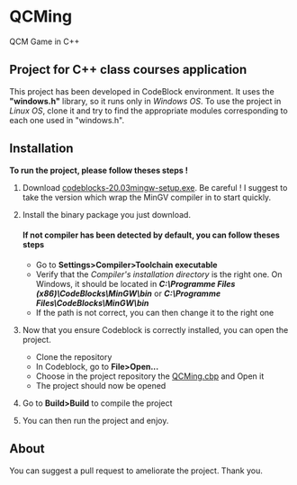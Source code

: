 # QCMing
QCM Game in C++

## Project for C++ class courses application
This project has been developed in CodeBlock environment. It uses the **"windows.h"** library, so it runs only in *Windows OS*. To use the project in *Linux OS*, clone it and try to find the appropriate modules corresponding to each one used in "windows.h".

## Installation
**To run the project, please follow theses steps !**

1. Download [codeblocks-20.03mingw-setup.exe](https://www.fosshub.com/Code-Blocks.html?dwl=codeblocks-20.03mingw-setup.exe). Be careful ! I suggest to take the version which wrap the MinGV compiler in to start quickly.

2. Install the binary package you just download. 
    #### If not compiler has been detected by default, you can follow theses steps
    * Go to **Settings>Compiler>Toolchain executable**
    * Verify that the *Compiler's installation directory* is the right one. On Windows, it should be located in ***C:\Programme Files (x86)\CodeBlocks\MinGW\bin*** or ***C:\Programme Files\CodeBlocks\MinGW\bin***
    * If the path is not correct, you can then change it to the right one

3. Now that you ensure Codeblock is correctly installed, you can open the project.
    * Clone the repository
    * In Codeblock, go to **File>Open...**
    * Choose in the project repository the [QCMing.cbp](QCMing/QCMing.cbp) and Open it
    * The project should now be opened

4. Go to **Build>Build** to compile the project

5. You can then run the project and enjoy.

## About
You can suggest a pull request to ameliorate the project. Thank you.